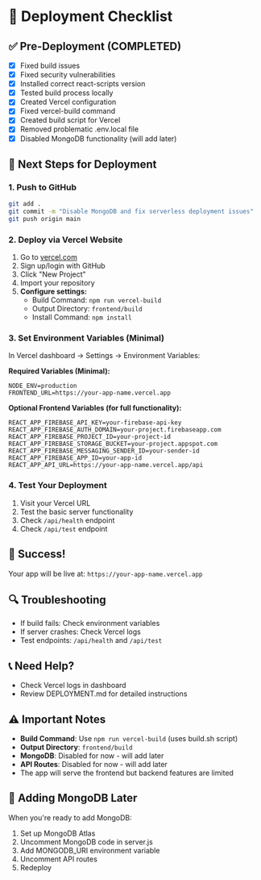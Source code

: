 # 🚀 Deployment Checklist

## ✅ Pre-Deployment (COMPLETED)
- [x] Fixed build issues
- [x] Fixed security vulnerabilities
- [x] Installed correct react-scripts version
- [x] Tested build process locally
- [x] Created Vercel configuration
- [x] Fixed vercel-build command
- [x] Created build script for Vercel
- [x] Removed problematic .env.local file
- [x] Disabled MongoDB functionality (will add later)

## 🔧 Next Steps for Deployment

### 1. Push to GitHub
```bash
git add .
git commit -m "Disable MongoDB and fix serverless deployment issues"
git push origin main
```

### 2. Deploy via Vercel Website
1. Go to [vercel.com](https://vercel.com)
2. Sign up/login with GitHub
3. Click "New Project"
4. Import your repository
5. **Configure settings:**
   - Build Command: `npm run vercel-build`
   - Output Directory: `frontend/build`
   - Install Command: `npm install`

### 3. Set Environment Variables (Minimal)
In Vercel dashboard → Settings → Environment Variables:

**Required Variables (Minimal):**
```
NODE_ENV=production
FRONTEND_URL=https://your-app-name.vercel.app
```

**Optional Frontend Variables (for full functionality):**
```
REACT_APP_FIREBASE_API_KEY=your-firebase-api-key
REACT_APP_FIREBASE_AUTH_DOMAIN=your-project.firebaseapp.com
REACT_APP_FIREBASE_PROJECT_ID=your-project-id
REACT_APP_FIREBASE_STORAGE_BUCKET=your-project.appspot.com
REACT_APP_FIREBASE_MESSAGING_SENDER_ID=your-sender-id
REACT_APP_FIREBASE_APP_ID=your-app-id
REACT_APP_API_URL=https://your-app-name.vercel.app/api
```

### 4. Test Your Deployment
1. Visit your Vercel URL
2. Test the basic server functionality
3. Check `/api/health` endpoint
4. Check `/api/test` endpoint

## 🎉 Success!
Your app will be live at: `https://your-app-name.vercel.app`

## 🔍 Troubleshooting
- If build fails: Check environment variables
- If server crashes: Check Vercel logs
- Test endpoints: `/api/health` and `/api/test`

## 📞 Need Help?
- Check Vercel logs in dashboard
- Review DEPLOYMENT.md for detailed instructions

## ⚠️ Important Notes
- **Build Command**: Use `npm run vercel-build` (uses build.sh script)
- **Output Directory**: `frontend/build`
- **MongoDB**: Disabled for now - will add later
- **API Routes**: Disabled for now - will add later
- The app will serve the frontend but backend features are limited

## 🔄 Adding MongoDB Later
When you're ready to add MongoDB:
1. Set up MongoDB Atlas
2. Uncomment MongoDB code in server.js
3. Add MONGODB_URI environment variable
4. Uncomment API routes
5. Redeploy 